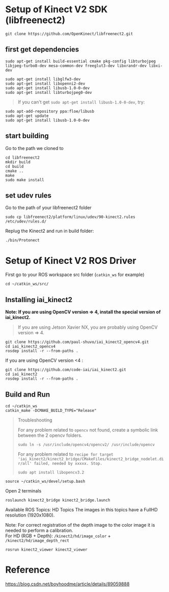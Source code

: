 # Setup of Kinect V2 SDK (libfreenect2)

```shell
git clone https://github.com/OpenKinect/libfreenect2.git
```

## first get dependencies

```shell
sudo apt-get install build-essential cmake pkg-config libturbojpeg libjpeg-turbo8-dev mesa-common-dev freeglut3-dev libxrandr-dev libxi-dev 
```

```shell
sudo apt-get install libglfw3-dev
sudo apt-get install libopenni2-dev
sudo apt-get install libusb-1.0-0-dev
sudo apt-get install libturbojpeg0-dev
```

> If you can't get `sudo apt-get install libusb-1.0-0-dev`, try:
```shell
sudo apt-add-repository ppa:floe/libusb
sudo apt-get update
sudo apt-get install libusb-1.0-0-dev
```

## start building

Go to the path we cloned to

```shell
cd libfreenect2
mkdir build 
cd build
cmake ..
make
sudo make install
```

## set udev rules

Go to the path of your libfreenect2 folder
```shell
sudo cp libfreenect2/platform/linux/udev/90-kinect2.rules /etc/udev/rules.d/
```

Replug the Kinect2 and run in build folder:
```shell
./bin/Protonect
```


# Setup of Kinect V2 ROS Driver

First go to your ROS workspace src folder (`catkin_ws` for example)
```shell
cd ~/catkin_ws/src/
```

## Installing iai_kinect2

**Note: If you are using OpenCV version => 4, install the special version of iai_kinect2.**
> If you are using Jetson Xavier NX, you are probably using OpenCV version => 4.
```shell
git clone https://github.com/paul-shuvo/iai_kinect2_opencv4.git
cd iai_kinect2_opencv4
rosdep install -r --from-paths .
```

If you are using OpenCV version <4 :

```shell
git clone https://github.com/code-iai/iai_kinect2.git
cd iai_kinect2
rosdep install -r --from-paths .
```

## Build and Run

```shell
cd ~/catkin_ws
catkin_make -DCMAKE_BUILD_TYPE="Release"
```

> 
> Troubleshooting
> 
> For any problem related to `opencv` not found, create a symbolic link between the 2 opencv folders.
> ```
> sudo ln -s /usr/include/opencv4/opencv2/ /usr/include/opencv
> ```
> 
> For any problem related to `recipe for target 'iai_kinect2/kinect2_bridge/CMakeFiles/kinect2_bridge_nodelet.dir/all' failed, needed by xxxxx. Stop.`
> ```
> sudo apt install libopencv3.2
> ```
> 

```shell
source ~/catkin_ws/devel/setup.bash
```

Open 2 terminals
```shell
roslaunch kinect2_bridge kinect2_bridge.launch
```

Available ROS Topics:
HD Topics
The images in this topics have a FullHD resolution (1920x1080).

Note: For correct registration of the depth image to the color image it is needed to perform a calibration.
<br>
For HD (RGB + Depth): `/kinect2/hd/image_color` + `/kinect2/hd/image_depth_rect`


```shell
rosrun kinect2_viewer kinect2_viewer
```



# Reference

https://blog.csdn.net/boyhoodme/article/details/89059888
